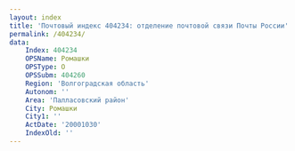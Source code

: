 ```yaml
---
layout: index
title: 'Почтовый индекс 404234: отделение почтовой связи Почты России'
permalink: /404234/
data:
    Index: 404234
    OPSName: Ромашки
    OPSType: О
    OPSSubm: 404260
    Region: 'Волгоградская область'
    Autonom: ''
    Area: 'Палласовский район'
    City: Ромашки
    City1: ''
    ActDate: '20001030'
    IndexOld: ''
---
```

